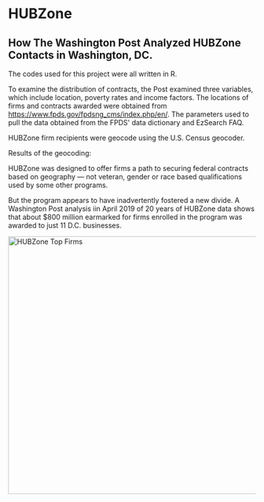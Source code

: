 # HUBZone

## How The Washington Post Analyzed HUBZone Contacts in Washington, DC. 

The codes used for this project were all written in R. 

To examine the distribution of contracts, the Post examined three variables, which include location, poverty rates and income factors. The locations of firms and contracts awarded were obtained from https://www.fpds.gov/fpdsng_cms/index.php/en/. The parameters used to pull the data obtained from the FPDS' data dictionary and EzSearch FAQ. 

HUBZone firm recipients were geocode using the U.S. Census geocoder.

Results of the geocoding: 

HUBZone was designed to offer firms a path to securing federal contracts based on geography — not veteran, gender or race
based qualifications used by some other programs. 

But the program appears to have inadvertently fostered a new divide. A Washington Post analysis iin April 2019 of 20 years of
HUBZone data shows that about $800 million earmarked for firms enrolled in the program was awarded to just 11 D.C. businesses.

<img alt="HUBZone Top Firms" height="524" src="https://www.washingtonpost.com/resizer/h36gVH4IJAboE6ZS3EGfWj0z_LE=/1440x0/smart/arc-anglerfish-washpost-prod-washpost.s3.amazonaws.com/public/FIMAE6BPZYI6TB4BOY3BT4JMWQ.jpg" width="640" />
